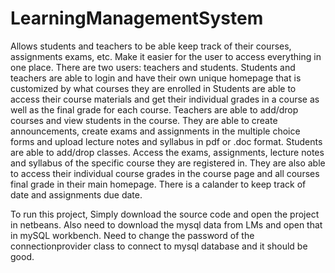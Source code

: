 # LearningManagementSystem
Allows students and teachers to be able keep track of their courses, assignments exams, etc. Make it easier for the user to access everything in one place.
There are two users: teachers and students. Students and teachers are able to login and have their own unique homepage that is customized by what courses they are enrolled in
 Students are able to access their course materials and get their individual grades in a course as well as the final grade for each course. Teachers are able to add/drop courses 
 and view students in the course. They are able to create announcements, create exams and assignments in the multiple choice forms and upload lecture notes and syllabus in pdf
 or .doc format. Students are able to add/drop classes. Access the exams, assignments, lecture notes and syllabus of the specific course they are registered in.
 They are also able to access their individual course grades in the course page and all courses final grade in their main homepage. There is a calander to keep track of date 
 and assignments due date.

To run this project, Simply download the source code and open the project in netbeans. Also need to download the mysql data from LMs and open that in mySQL workbench.
Need to change the password of the connectionprovider class to connect to mysql database and it should be good.
